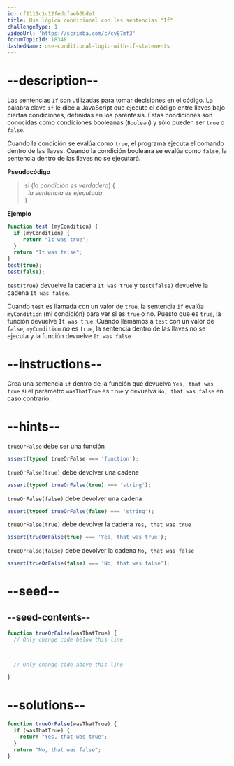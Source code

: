 ```yaml
---
id: cf1111c1c12feddfaeb3bdef
title: Usa lógica condicional con las sentencias "If"
challengeType: 1
videoUrl: 'https://scrimba.com/c/cy87mf3'
forumTopicId: 18348
dashedName: use-conditional-logic-with-if-statements
---
```


# --description--

Las sentencias `If` son utilizadas para tomar decisiones en el código. La palabra clave `if` le dice a JavaScript que ejecute el código entre llaves bajo ciertas condiciones, definidas en los paréntesis. Estas condiciones son conocidas como condiciones booleanas (`Boolean`) y sólo pueden ser `true` o `false`.

Cuando la condición se evalúa como `true`, el programa ejecuta el comando dentro de las llaves. Cuando la condición booleana se evalúa como `false`, la sentencia dentro de las llaves no se ejecutará.

**Pseudocódigo**

<blockquote>si (<i>la condición es verdadera</i>) {<br>  <i>la sentencia es ejecutada</i><br>}</blockquote>

**Ejemplo**

```js
function test (myCondition) {
  if (myCondition) {
     return "It was true";
  }
  return "It was false";
}
test(true);
test(false);
```

`test(true)` devuelve la cadena `It was true` y `test(false)` devuelve la cadena `It was false`.

Cuando `test` es llamada con un valor de `true`, la sentencia `if` evalúa `myCondition` (mi condición) para ver si es `true` o no. Puesto que es `true`, la función devuelve `It was true`. Cuando llamamos a `test` con un valor de `false`, `myCondition` *no* es `true`, la sentencia dentro de las llaves no se ejecuta y la función devuelve `It was false`.

# --instructions--

Crea una sentencia `if` dentro de la función que devuelva `Yes, that was true` si el parámetro `wasThatTrue` es `true` y devuelva `No, that was false` en caso contrario.

# --hints--

`trueOrFalse` debe ser una función

```js
assert(typeof trueOrFalse === 'function');
```

`trueOrFalse(true)` debe devolver una cadena

```js
assert(typeof trueOrFalse(true) === 'string');
```

`trueOrFalse(false)` debe devolver una cadena

```js
assert(typeof trueOrFalse(false) === 'string');
```

`trueOrFalse(true)` debe devolver la cadena `Yes, that was true`

```js
assert(trueOrFalse(true) === 'Yes, that was true');
```

`trueOrFalse(false)` debe devolver la cadena `No, that was false`

```js
assert(trueOrFalse(false) === 'No, that was false');
```

# --seed--

## --seed-contents--

```js
function trueOrFalse(wasThatTrue) {
  // Only change code below this line



  // Only change code above this line

}
```

# --solutions--

```js
function trueOrFalse(wasThatTrue) {
  if (wasThatTrue) {
    return "Yes, that was true";
  }
  return "No, that was false";
}
```
